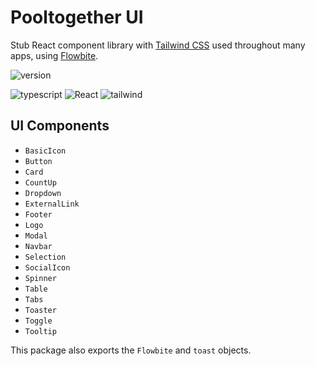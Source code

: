# Pooltogether UI

Stub React component library with [Tailwind CSS](https://tailwindcss.com/) used throughout many apps, using [Flowbite](https://flowbite-react.com/).

![version](https://img.shields.io/github/package-json/v/pooltogether/pooltogether-client-monorepo?filename=packages%2Fpt-ui%2Fpackage.json&color=brightgreen)

![typescript](https://img.shields.io/static/v1?label&logo=typescript&logoColor=white&message=TypeScript&color=blue)
![React](https://img.shields.io/badge/react-%2320232a.svg?style=flat&logo=react&logoColor=%2361DAFB)
![tailwind](https://img.shields.io/static/v1?label&logo=tailwindcss&logoColor=white&message=TailwindCSS&color=38B2AC)

## UI Components

- `BasicIcon`
- `Button`
- `Card`
- `CountUp`
- `Dropdown`
- `ExternalLink`
- `Footer`
- `Logo`
- `Modal`
- `Navbar`
- `Selection`
- `SocialIcon`
- `Spinner`
- `Table`
- `Tabs`
- `Toaster`
- `Toggle`
- `Tooltip`

This package also exports the `Flowbite` and `toast` objects.
